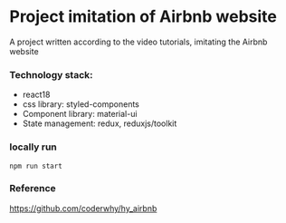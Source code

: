 # Project imitation of Airbnb website

A project written according to the video tutorials, imitating the Airbnb website



### Technology stack:

- react18
- css library: styled-components
- Component library: material-ui
- State management: redux, reduxjs/toolkit



### locally run

```shell
npm run start
```





### Reference

https://github.com/coderwhy/hy_airbnb
